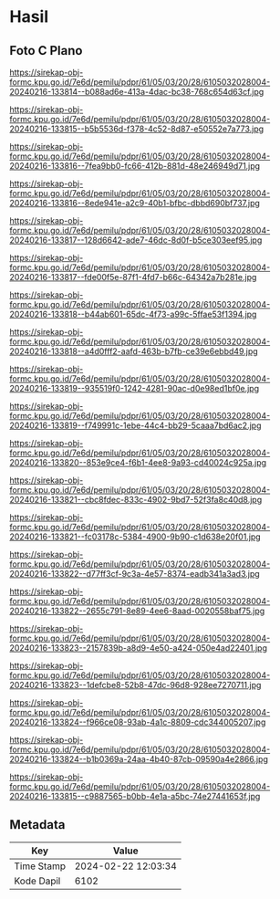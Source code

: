 # Hasil

## Foto C Plano

https://sirekap-obj-formc.kpu.go.id/7e6d/pemilu/pdpr/61/05/03/20/28/6105032028004-20240216-133814--b088ad6e-413a-4dac-bc38-768c654d63cf.jpg

https://sirekap-obj-formc.kpu.go.id/7e6d/pemilu/pdpr/61/05/03/20/28/6105032028004-20240216-133815--b5b5536d-f378-4c52-8d87-e50552e7a773.jpg

https://sirekap-obj-formc.kpu.go.id/7e6d/pemilu/pdpr/61/05/03/20/28/6105032028004-20240216-133816--7fea9bb0-fc66-412b-881d-48e246949d71.jpg

https://sirekap-obj-formc.kpu.go.id/7e6d/pemilu/pdpr/61/05/03/20/28/6105032028004-20240216-133816--8ede941e-a2c9-40b1-bfbc-dbbd690bf737.jpg

https://sirekap-obj-formc.kpu.go.id/7e6d/pemilu/pdpr/61/05/03/20/28/6105032028004-20240216-133817--128d6642-ade7-46dc-8d0f-b5ce303eef95.jpg

https://sirekap-obj-formc.kpu.go.id/7e6d/pemilu/pdpr/61/05/03/20/28/6105032028004-20240216-133817--fde00f5e-87f1-4fd7-b66c-64342a7b281e.jpg

https://sirekap-obj-formc.kpu.go.id/7e6d/pemilu/pdpr/61/05/03/20/28/6105032028004-20240216-133818--b44ab601-65dc-4f73-a99c-5ffae53f1394.jpg

https://sirekap-obj-formc.kpu.go.id/7e6d/pemilu/pdpr/61/05/03/20/28/6105032028004-20240216-133818--a4d0fff2-aafd-463b-b7fb-ce39e6ebbd49.jpg

https://sirekap-obj-formc.kpu.go.id/7e6d/pemilu/pdpr/61/05/03/20/28/6105032028004-20240216-133819--935519f0-1242-4281-90ac-d0e98ed1bf0e.jpg

https://sirekap-obj-formc.kpu.go.id/7e6d/pemilu/pdpr/61/05/03/20/28/6105032028004-20240216-133819--f749991c-1ebe-44c4-bb29-5caaa7bd6ac2.jpg

https://sirekap-obj-formc.kpu.go.id/7e6d/pemilu/pdpr/61/05/03/20/28/6105032028004-20240216-133820--853e9ce4-f6b1-4ee8-9a93-cd40024c925a.jpg

https://sirekap-obj-formc.kpu.go.id/7e6d/pemilu/pdpr/61/05/03/20/28/6105032028004-20240216-133821--cbc8fdec-833c-4902-9bd7-52f3fa8c40d8.jpg

https://sirekap-obj-formc.kpu.go.id/7e6d/pemilu/pdpr/61/05/03/20/28/6105032028004-20240216-133821--fc03178c-5384-4900-9b90-c1d638e20f01.jpg

https://sirekap-obj-formc.kpu.go.id/7e6d/pemilu/pdpr/61/05/03/20/28/6105032028004-20240216-133822--d77ff3cf-9c3a-4e57-8374-eadb341a3ad3.jpg

https://sirekap-obj-formc.kpu.go.id/7e6d/pemilu/pdpr/61/05/03/20/28/6105032028004-20240216-133822--2655c791-8e89-4ee6-8aad-0020558baf75.jpg

https://sirekap-obj-formc.kpu.go.id/7e6d/pemilu/pdpr/61/05/03/20/28/6105032028004-20240216-133823--2157839b-a8d9-4e50-a424-050e4ad22401.jpg

https://sirekap-obj-formc.kpu.go.id/7e6d/pemilu/pdpr/61/05/03/20/28/6105032028004-20240216-133823--1defcbe8-52b8-47dc-96d8-928ee7270711.jpg

https://sirekap-obj-formc.kpu.go.id/7e6d/pemilu/pdpr/61/05/03/20/28/6105032028004-20240216-133824--f966ce08-93ab-4a1c-8809-cdc344005207.jpg

https://sirekap-obj-formc.kpu.go.id/7e6d/pemilu/pdpr/61/05/03/20/28/6105032028004-20240216-133824--b1b0369a-24aa-4b40-87cb-09590a4e2866.jpg

https://sirekap-obj-formc.kpu.go.id/7e6d/pemilu/pdpr/61/05/03/20/28/6105032028004-20240216-133815--c9887565-b0bb-4e1a-a5bc-74e27441653f.jpg


## Metadata

| Key        | Value               |
| ---------- | ------------------- |
| Time Stamp | 2024-02-22 12:03:34 |
| Kode Dapil | 6102                |



